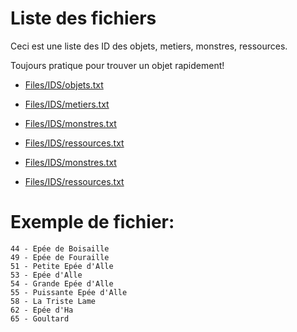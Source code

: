 # Liste des fichiers

Ceci est une liste des ID des objets, metiers, monstres, ressources.

Toujours pratique pour trouver un objet rapidement!

* <a href="Files/IDS/objets.txt" target="_blank">Files/IDS/objets.txt</a>
* <a href="Files/IDS/metiers.txt" target="_blank">Files/IDS/metiers.txt</a>
* <a href="Files/IDS/monstres.txt" target="_blank">Files/IDS/monstres.txt</a>
* <a href="Files/IDS/ressources.txt" target="_blank">Files/IDS/ressources.txt</a>

* [Files/IDS/monstres.txt](/Files/IDS/monstres.txt "Monstres.txt")
* [Files/IDS/ressources.txt](/Files/IDS/ressources.txt "Ressources.txt")



# Exemple de fichier:

```
44 - Epée de Boisaille
49 - Epée de Fouraille
51 - Petite Epée d'Alle
53 - Epée d'Alle
54 - Grande Epée d'Alle
55 - Puissante Epée d'Alle
58 - La Triste Lame
62 - Epée d'Ha
65 - Goultard
```



